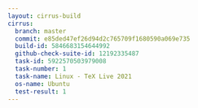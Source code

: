 ```yaml
---
layout: cirrus-build
cirrus:
  branch: master
  commit: e85ded47ef26d94d2c765709f1680590a069e735
  build-id: 5846683154644992
  github-check-suite-id: 12192335487
  task-id: 5922570503979008
  task-number: 1
  task-name: Linux - TeX Live 2021
  os-name: Ubuntu
  test-result: 1
---
```

